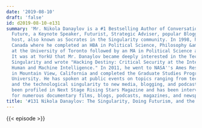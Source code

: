 ```yaml
---
date: '2019-08-10'
draft: 'false'
id: d2019-08-10-e131
summary: 'Mr. Nikola Danaylov is a #1 Bestselling Author of Conversations with the
  Future, a Keynote Speaker, Futurist, Strategic Adviser, popular Blogger and Podcast
  host, also known as Socrates in the Singularity community. In 1998, he moved to
  Canada where he completed an HBA in Political Science, Philosophy &amp; Economics
  at the University of Toronto followed by an MA in Political Science at York University.
  It was at YorkU that Mr. Danaylov became deeply interested in the Technological
  Singularity and wrote "Hacking Destiny: Critical Security at the Intersection of
  Human and Machine Intelligence." In 2011, he went to NASA''s Ames Research Center
  in Mountain View, California and completed the Graduate Studies Program at Singularity
  University. He has spoken at public events on topics ranging from technology, transhumanism
  and the technological singularity to new media, blogging, and podcasting. He has
  been profiled in Next Stage Rising Stars Magazine and has been interviewed himself
  for numerous documentary films, blogs, podcasts, magazines, and newspapers.'
title: '#131 Nikola Danaylov: The Singularity, Doing Futurism, and the Human Element'
---
```

{{< episode >}}
